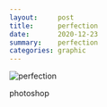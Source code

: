 ```yaml
---
layout:     post
title:      perfection
date:       2020-12-23
summary:    perfection
categories: graphic
---
```


![perfection](https://i.imgur.com/4oJ1dWr.jpg)

photoshop
